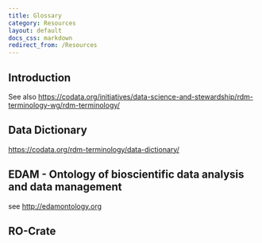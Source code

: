 ```yaml
---
title: Glossary
category: Resources
layout: default
docs_css: markdown
redirect_from: /Resources
---
```


## Introduction

See also https://codata.org/initiatives/data-science-and-stewardship/rdm-terminology-wg/rdm-terminology/

## Data Dictionary

https://codata.org/rdm-terminology/data-dictionary/

## EDAM - Ontology of bioscientific data analysis and data management

see http://edamontology.org

## RO-Crate
